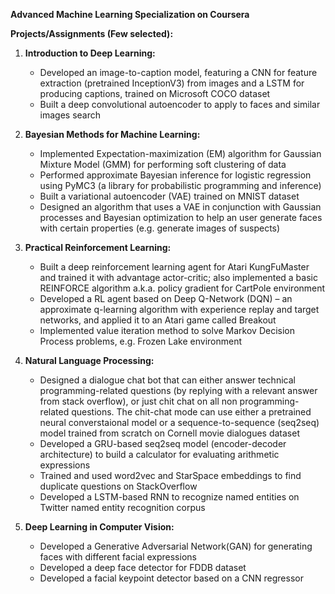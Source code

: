 **Advanced Machine Learning Specialization on Coursera**


**Projects/Assignments (Few selected):**

1. **Introduction to Deep Learning:**
   - Developed an image-to-caption model, featuring a CNN for feature extraction (pretrained InceptionV3) from images
and a LSTM for producing captions, trained on Microsoft COCO dataset
   - Built a deep convolutional autoencoder to apply to faces and similar images search

2. **Bayesian Methods for Machine Learning:**
   - Implemented Expectation-maximization (EM) algorithm for Gaussian Mixture Model (GMM) for performing soft
clustering of data
   - Performed approximate Bayesian inference for logistic regression using PyMC3 (a library for probabilistic programming and inference)
   - Built a variational autoencoder (VAE) trained on MNIST dataset
   - Designed an algorithm that uses a VAE in conjunction with Gaussian processes and Bayesian optimization to help
an user generate faces with certain properties (e.g. generate images of suspects)

3. **Practical Reinforcement Learning:**
   - Built a deep reinforcement learning agent for Atari KungFuMaster and trained it with advantage actor-critic; also
implemented a basic REINFORCE algorithm a.k.a. policy gradient for CartPole environment
   - Developed a RL agent based on Deep Q-Network (DQN) – an approximate q-learning algorithm with experience
replay and target networks, and applied it to an Atari game called Breakout
   - Implemented value iteration method to solve Markov Decision Process problems, e.g. Frozen Lake environment
   
4. **Natural Language Processing:**
   - Designed a dialogue chat bot that can either answer technical programming-related questions (by replying with a
relevant answer from stack overflow), or just chit chat on all non programming-related questions. The chit-chat mode
can use either a pretrained neural converstaional model or a sequence-to-sequence (seq2seq) model trained from
scratch on Cornell movie dialogues dataset
   - Developed a GRU-based seq2seq model (encoder-decoder architecture) to build a calculator for evaluating arithmetic
expressions
   - Trained and used word2vec and StarSpace embeddings to find duplicate questions on StackOverflow
   - Developed a LSTM-based RNN to recognize named entities on Twitter named entity recognition corpus
   
5. **Deep Learning in Computer Vision:**
   - Developed a Generative Adversarial Network(GAN) for generating faces with different facial expressions
   - Developed a deep face detector for FDDB dataset
   - Developed a facial keypoint detector based on a CNN regressor
